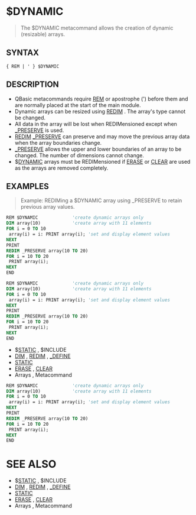 # $DYNAMIC
> The $DYNAMIC metacommand allows the creation of dynamic (resizable) arrays.

## SYNTAX
`{ REM | ' } $DYNAMIC`

## DESCRIPTION
* QBasic metacommands require [REM](REM.md) or apostrophe (') before them and are normally placed at the start of the main module.
* Dynamic arrays can be resized using [REDIM](REDIM.md) . The array's type cannot be changed.
* All data in the array will be lost when REDIMensioned except when [_PRESERVE](_PRESERVE.md) is used.
* [REDIM](REDIM.md) [_PRESERVE](_PRESERVE.md) can preserve and may move the previous array data when the array boundaries change.
* [_PRESERVE](_PRESERVE.md) allows the upper and lower boundaries of an array to be changed. The number of dimensions cannot change.
* $[DYNAMIC](DYNAMIC.md) arrays must be REDIMensioned if [ERASE](ERASE.md) or [CLEAR](CLEAR.md) are used as the arrays are removed completely.


## EXAMPLES
> Example: REDIMing a $DYNAMIC array using _PRESERVE to retain previous array values.

```vb
REM $DYNAMIC             'create dynamic arrays only
DIM array(10)            'create array with 11 elements
FOR i = 0 TO 10
 array(i) = i: PRINT array(i); 'set and display element values
NEXT
PRINT
REDIM _PRESERVE array(10 TO 20)
FOR i = 10 TO 20
 PRINT array(i);
NEXT
END
```


```vb
REM $DYNAMIC             'create dynamic arrays only
DIM array(10)            'create array with 11 elements
FOR i = 0 TO 10
 array(i) = i: PRINT array(i); 'set and display element values
NEXT
PRINT
REDIM _PRESERVE array(10 TO 20)
FOR i = 10 TO 20
 PRINT array(i);
NEXT
END
```

* $[STATIC](STATIC.md) , $INCLUDE
* [DIM](DIM.md) , [REDIM](REDIM.md) , [_DEFINE](_DEFINE.md)
* [STATIC](STATIC.md)
* [ERASE](ERASE.md) , [CLEAR](CLEAR.md)
* Arrays , Metacommand

```vb
REM $DYNAMIC             'create dynamic arrays only
DIM array(10)            'create array with 11 elements
FOR i = 0 TO 10
 array(i) = i: PRINT array(i); 'set and display element values
NEXT
PRINT
REDIM _PRESERVE array(10 TO 20)
FOR i = 10 TO 20
 PRINT array(i);
NEXT
END
```



# SEE ALSO
* $[STATIC](STATIC.md) , $INCLUDE
* [DIM](DIM.md) , [REDIM](REDIM.md) , [_DEFINE](_DEFINE.md)
* [STATIC](STATIC.md)
* [ERASE](ERASE.md) , [CLEAR](CLEAR.md)
* Arrays , Metacommand

